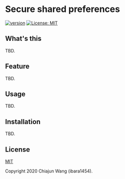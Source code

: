 # Secure shared preferences

[![version](https://img.shields.io/badge/version-0.1.0-blue)](https://github.com/ibara1454/secure-shared-preferences/release)
[![License: MIT](https://img.shields.io/badge/License-MIT-blue.svg)](https://opensource.org/licenses/MIT)

## What's this

TBD.

## Feature

TBD.

## Usage

TBD.

## Installation

TBD.

## License

[MIT](LICENSE)

Copyright 2020 Chiajun Wang (ibara1454).
